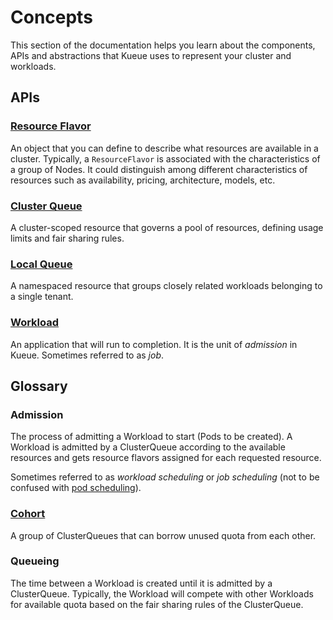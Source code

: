 # Concepts

This section of the documentation helps you learn about the components, APIs and
abstractions that Kueue uses to represent your cluster and workloads.

## APIs

### [Resource Flavor](resource_flavor.md)

An object that you can define to describe what resources are available
in a cluster. Typically, a `ResourceFlavor` is associated with the characteristics 
of a group of Nodes. It could distinguish among different characteristics of 
resources such as availability, pricing, architecture, models, etc.

### [Cluster Queue](cluster_queue.md)

A cluster-scoped resource that governs a pool of resources, defining usage
limits and fair sharing rules.

### [Local Queue](local_queue.md)

A namespaced resource that groups closely related workloads belonging to a
single tenant.

### [Workload](workload.md)

An application that will run to completion. It is the unit of _admission_ in
Kueue. Sometimes referred to as _job_.

## Glossary

### Admission

The process of admitting a Workload to start (Pods to be created). A Workload
is admitted by a ClusterQueue according to the available resources and gets
resource flavors assigned for each requested resource.

Sometimes referred to as _workload scheduling_ or _job scheduling_
(not to be confused with [pod scheduling](https://kubernetes.io/docs/concepts/scheduling-eviction/assign-pod-node/)).

### [Cohort](cluster_queue.md#cohort)

A group of ClusterQueues that can borrow unused quota from each other.

### Queueing

The time between a Workload is created until it is admitted by a ClusterQueue.
Typically, the Workload will compete with other Workloads for available
quota based on the fair sharing rules of the ClusterQueue.

